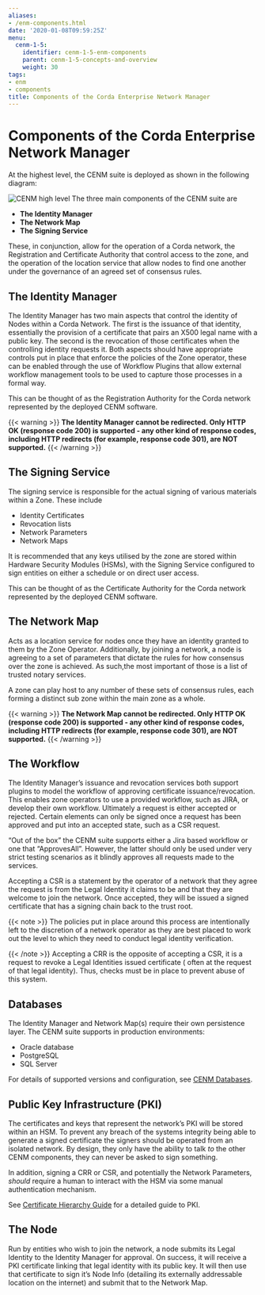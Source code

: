 ```yaml
---
aliases:
- /enm-components.html
date: '2020-01-08T09:59:25Z'
menu:
  cenm-1-5:
    identifier: cenm-1-5-enm-components
    parent: cenm-1-5-concepts-and-overview
    weight: 30
tags:
- enm
- components
title: Components of the Corda Enterprise Network Manager
---
```



# Components of the Corda Enterprise Network Manager

At the highest level, the CENM suite is deployed as shown in the following diagram:

![CENM high level](/en/images/enm-high-level.png "enm high level")
The three main components of the CENM suite are


* **The Identity Manager**
* **The Network Map**
* **The Signing Service**

These, in conjunction, allow for the operation of a Corda network, the Registration and Certificate
Authority that control access to the zone, and the operation of the location service
that allow nodes to find one another under the governance of an agreed set of consensus rules.


## The Identity Manager

The Identity Manager has two main aspects that control the identity of Nodes within a Corda Network. The
first is the issuance of that identity, essentially the provision of a certificate that pairs an X500 legal
name with a public key. The second is the revocation of those certificates when the controlling identity
requests it. Both aspects should have appropriate controls put in place that enforce the policies
of the Zone operator, these can be enabled through the use of Workflow Plugins that allow external
workflow management tools to be used to capture those processes in a formal way.

This can be thought of as the Registration Authority for the Corda network represented by the deployed CENM software.

{{< warning >}}
**The Identity Manager cannot be redirected. Only HTTP OK (response code 200) is supported - any other kind of response codes, including HTTP redirects (for example, response code 301), are NOT supported.**
{{< /warning >}}


## The Signing Service

The signing service is responsible for the actual signing of various materials within a Zone. These include


* Identity Certificates
* Revocation lists
* Network Parameters
* Network Maps

It is recommended that any keys utilised by the zone are stored within Hardware Security Modules (HSMs), with
the Signing Service configured to sign entities on either a schedule or on direct user access.

This can be thought of as the Certificate Authority for the Corda network represented by the deployed CENM software.


## The Network Map

Acts as a location service for nodes once they have an identity granted to them by the Zone Operator. Additionally,
by joining a network, a node is agreeing to a set of parameters that dictate the rules for how consensus over the
zone is achieved. As such,the most important of those is a list of trusted notary services.

A zone can play host to any number of these sets of consensus rules, each forming a distinct sub zone within the
main zone as a whole.

{{< warning >}}
**The Network Map cannot be redirected. Only HTTP OK (response code 200) is supported - any other kind of response codes, including HTTP redirects (for example, response code 301), are NOT supported.**
{{< /warning >}}


## The Workflow

The Identity Manager’s issuance and revocation services both support plugins to model the workflow of approving certificate issuance/revocation. This enables zone operators to use a provided workflow, such as JIRA, or develop their own workflow. Ultimately a request is either accepted or rejected. Certain
elements can only be signed once a request has been approved and put into an accepted state, such as a CSR request.

“Out of the box” the CENM suite supports either a Jira based workflow or one that “ApprovesAll”. However, the
latter should only be used under very strict testing scenarios as it blindly approves all requests made to
the services.

Accepting a CSR is a statement by the operator of a network that they agree the request is from the Legal
Identity it claims to be and that they are welcome to join the network. Once accepted, they will be issued a signed certificate that has a signing chain back to the trust root.

{{< note >}}
The policies put in place around this process are intentionally left to the discretion of a network operator
as they are best placed to work out the level to which they need to conduct legal identity verification.

{{< /note >}}
Accepting a CRR is the opposite of accepting a CSR, it is a request to revoke a Legal Identities issued certificate (
often at the request of that legal identity). Thus, checks must be in place to prevent abuse of this system.


## Databases

The Identity Manager and Network Map(s) require their own persistence layer. The CENM suite supports in production
environments:

* Oracle database
* PostgreSQL
* SQL Server

For details of supported versions and configuration, see [CENM Databases](../../../../../en/platform/corda/1.5/cenm/database-set-up.md).


## Public Key Infrastructure (PKI)

The certificates and keys that represent the network’s PKI will be stored within an HSM. To prevent any breach of the
systems integrity being able to generate a signed certificate the signers should be operated from an isolated network.
By design, they only have the ability to talk *to* the other CENM components, they can never be asked to sign something.

In addition, signing a CRR or CSR, and potentially the Network Parameters, *should* require a human to interact with
the HSM via some manual authentication mechanism.

See [Certificate Hierarchy Guide](../../../../../en/platform/corda/1.5/cenm/pki-guide.md) for a detailed guide to PKI.


## The Node

Run by entities who wish to join the network, a node submits its Legal Identity to the Identity Manager for approval.
On success, it will receive a PKI certificate linking that legal identity with its public key. It will then use that
certificate to sign it’s Node Info (detailing its externally addressable location on the internet) and submit that to
the Network Map.
